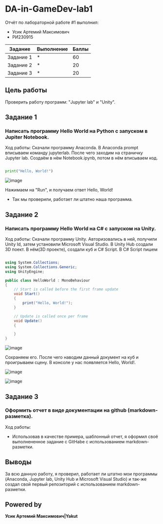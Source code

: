 # DA-in-GameDev-lab1
Отчёт по лабораторной работе #1 выполнил:
- Усик Артемий Максимович
-  РИ230915

| Задание|Выполнение|Баллы|
| ------ | --------| ---- |
|Задание 1| * | 60 |
|Задание 2| * | 20 |
|Задание 3| * | 20 |

## Цель работы 
Проверить работу программ: "Jupyter lab" и "Unity".

## Задание 1
### Написать программу Hello World на Python с запуском в Jupiter Notebook.
Ход работы:
Скачали программу Anaconda. В Anaconda prompt вписываем команду jupyterlab. После чего заходим на страничку Jupyter lab. Создаём в нём Notebook.ipynb, потом в нём вписываем код.
```py

print("Hello, World!")

```

![image](https://github.com/user-attachments/assets/14c670d5-697a-4356-be2b-09399c5b6cfc)

Нажимаем на "Run", и получаем ответ 
Hello, World!
- Так мы проверили, работает ли штатно наша программа.

## Задание 2
### Написать программу Hello World на C# с запуском на Unity.
Ход работы:
Скачали программу Unity. Авторизовались в ней, получили Unity Id, затем установили Microsoft Visual Studio. В Unity Hub создали 3D поект. В нём(3D проекте), создали куб и C# Script. В C# Script пишем

``` C#

using System.Collections;
using System.Collections.Generic;
using UnityEngine;

public class HelloWorld : MonoBehaviour
{
    // Start is called before the first frame update
    void Start()
    {
        print("Hello, World!");
    }

    // Update is called once per frame
    void Update()
    {

    }
}

```
![image](https://github.com/user-attachments/assets/5db3c9e6-4b22-41db-8738-d3a58d4687cb)

Сохраняем его. После чего наводим данный документ на куб и проигрываем сцену. В консоле у нас появляется Hello, World!.

![image](https://github.com/user-attachments/assets/6cd28a35-724f-4ffd-ae09-4ce48aa5a69f)

![image](https://github.com/user-attachments/assets/27dd0938-44c8-4d07-8cd3-d694e333c73b)

## Задание 3
### Оформить отчет в виде документации на github (markdown-разметка).
Ход работы:
- Использовав в качестве примера, шаблонный отчет, я оформил своё выполнененное задание с GitHabe с использованием markdown-разметки. 

## Выводы
За всю данную работу, я проверил, работает ли штатно мои программы (Anaconda, Jupyter lab, Unity Hub и Microsoft Visual Studio) и так-же создал свой первый репозиторий с использованием markdown-разметки.

## Powered by

**Усик Артемий Максимович|Yakut**

